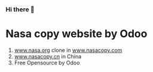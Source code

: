 ### Hi there 👋

<!--
**nasacopy/nasacopy** is a ✨ _special_ ✨ repository because its `README.md` (this file) appears on your GitHub profile.

Here are some ideas to get you started:

- 🔭 I’m currently working on ...
- 🌱 I’m currently learning ...
- 👯 I’m looking to collaborate on ...
- 🤔 I’m looking for help with ...
- 💬 Ask me about ...
- 📫 How to reach me: ...
- 😄 Pronouns: ...
- ⚡ Fun fact: ...
-->

# Nasa copy website by Odoo
1. www.nasa.org clone in www.nasacopy.com
2. www.nasacopy.cn in China
3. Free Opensource by Odoo
